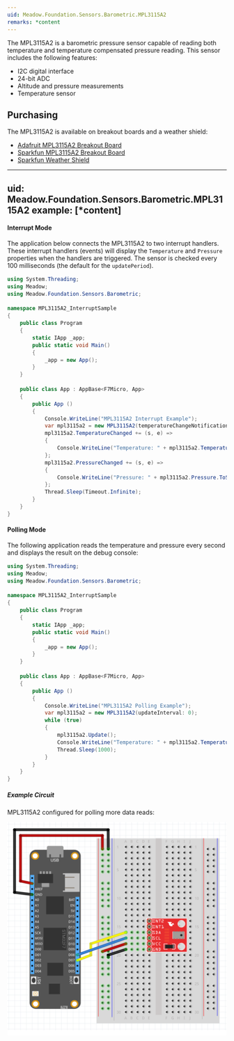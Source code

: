 ```yaml
---
uid: Meadow.Foundation.Sensors.Barometric.MPL3115A2
remarks: *content
---
```


The MPL3115A2 is a barometric pressure sensor capable of reading both temperature and temperature compensated pressure reading.  This sensor includes the following features:

* I2C digital interface
* 24-bit ADC
* Altitude and pressure measurements
* Temperature sensor

## Purchasing

The MPL3115A2 is available on breakout boards and a weather shield:

* [Adafruit MPL3115A2 Breakout Board](https://www.adafruit.com/product/1893)
* [Sparkfun MPL3115A2 Breakout Board](https://www.sparkfun.com/products/11084)
* [Sparkfun Weather Shield](https://www.sparkfun.com/products/13956)

---
uid: Meadow.Foundation.Sensors.Barometric.MPL3115A2
example: [*content]
---

#### Interrupt Mode

The application below connects the MPL3115A2 to two interrupt handlers.  These interrupt handlers (events) will display the `Temperature` and `Pressure` properties when the handlers are triggered.  The sensor is checked every 100 milliseconds (the default for the `updatePeriod`).

```csharp
using System.Threading;
using Meadow;
using Meadow.Foundation.Sensors.Barometric;

namespace MPL3115A2_InterruptSample
{
    public class Program
    {
        static IApp _app; 
        public static void Main()
        {
            _app = new App();
        }
    }
    
    public class App : AppBase<F7Micro, App>
    {
        public App ()
        {
            Console.WriteLine("MPL3115A2 Interrupt Example");
            var mpl3115a2 = new MPL3115A2(temperatureChangeNotificationThreshold: 0.1F);
            mpl3115a2.TemperatureChanged += (s, e) =>
            {
                Console.WriteLine("Temperature: " + mpl3115a2.Temperature.ToString("f2"));
            };
            mpl3115a2.PressureChanged += (s, e) =>
            {
                Console.WriteLine("Pressure: " + mpl3115a2.Pressure.ToString("f2")); 
            };
            Thread.Sleep(Timeout.Infinite);
        }
    }
}
```

#### Polling Mode

The following application reads the temperature and pressure every second and displays the result on the debug console:

```csharp
using System.Threading;
using Meadow;
using Meadow.Foundation.Sensors.Barometric;

namespace MPL3115A2_InterruptSample
{
    public class Program
    {
        static IApp _app; 
        public static void Main()
        {
            _app = new App();
        }
    }
    
    public class App : AppBase<F7Micro, App>
    {
        public App ()
        {
            Console.WriteLine("MPL3115A2 Polling Example");
            var mpl3115a2 = new MPL3115A2(updateInterval: 0);
            while (true)
            {
                mpl3115a2.Update();
                Console.WriteLine("Temperature: " + mpl3115a2.Temperature.ToString("f2") + ", Pressure: " + mpl3115a2.Pressure.ToString("f2"));
                Thread.Sleep(1000);
            }
        }
    }
}
```

##### Example Circuit

MPL3115A2 configured for polling more data reads:

![](/API_Assets/Meadow.Foundation.Sensors.Barometric.MPL3115A2/MPL3115A2.svg)